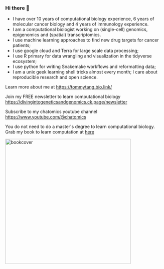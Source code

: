 ### Hi there 👋

* I have over 10 years of computational biology experience, 6 years of molecular cancer biology and 4 years of immunology experience. 
* I am a computational biologist working on (single-cell) genomics, epigenomics and (spatial) transcriptomics. 
* I use machine learning approaches to find new drug targets for cancer patients;
* I use google cloud and Terra for large scale data processing;
* I use R primary for data wrangling and visualization in the tidyverse ecosystem; 
* I use python for writing Snakemake workflows and reformatting data; 
* I am a unix geek learning shell tricks almost every month; I care about reproducible research and open science.

Learn more about me at https://tommytang.bio.link/

Join my FREE newsletter to learn computational biology https://divingintogeneticsandgenomics.ck.page/newsletter

Subscribe to my chatomics youtube channel https://www.youtube.com/@chatomics

You do not need to do a master's degree to learn computational biology. Grab my book to learn computation at [here](
https://divingintogeneticsandgenomics.ck.page/products/cell-line-to-command-line)

<img width="400" alt="bookcover" src="https://user-images.githubusercontent.com/4106146/210075928-81073650-fc04-4f88-bce2-eb3c008c894c.png">
